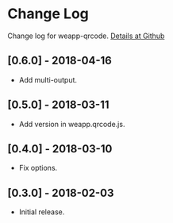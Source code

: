 # Change Log

Change log for weapp-qrcode. [Details at Github](https://github.com/yingye/weapp-qrcode)

## [0.6.0] - 2018-04-16

- Add multi-output.

## [0.5.0] - 2018-03-11

- Add version in weapp.qrcode.js.

## [0.4.0] - 2018-03-10

- Fix options.

## [0.3.0] - 2018-02-03

- Initial release.
